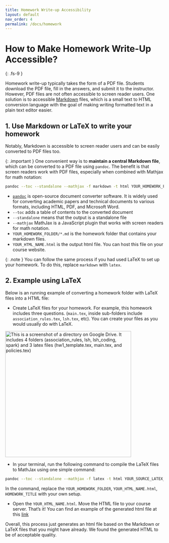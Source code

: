 ```yaml
---
title: Homework Write-up Accessibility
layout: default
nav_order: 4
permalink: /docs/homework
---
```


# How to Make Homework Write-Up Accessible?
{: .fs-9 }

Homework write-up typically takes the form of a PDF file. Students download the PDF file, fill in the answers, and submit it to the instructor. However, PDF files are not often accessible to screen reader users. One solution is to accessible [Markdown](https://daringfireball.net/projects/markdown/syntax#philosophy) files, which is a small text to HTML conversion language with the goal of making writing formatted text in a plain text editor easier.

## 1. Use Markdown or LaTeX to write your homework

Notably, Markdown is accessible to screen reader users and can be easily converted to PDF files too. 

{: .important }
One convenient way is to **maintain a central Markdown file**, which can be converted to a PDF file using `pandoc`. The benefit is that screen readers work with PDF files, especially when combined with Mathjax for math notation:

```bash
pandoc --toc --standalone --mathjax -f markdown -t html YOUR_HOMEWORK_FOLDER/*.md -o YOUR_HTML_NAME.html --metadata title=“HOMEWORK_TITLE"
```

* [`pandoc`](https://pandoc.org/) is open-source document converter software. It is widely used for converting academic papers and technical documents to various formats, including HTML, PDF, and Microsoft Word.
* `--toc` adds a table of contents to the converted document
* `--standalone` means that the output is a standalone file 
* `--mathjax` MathJax is a JavaScript plugin that works with screen readers for math notation.
* `YOUR_HOMEWORK_FOLDER/*.md` is the homework folder that contains your markdown files.
* `YOUR_HTML_NAME.html` is the output html file. You can host this file on your course website.

{: .note }
You can follow the same process if you had used LaTeX to set up your homework. To do this, replace `markdown` with `latex`.

## 2. Example using LaTeX

Below is an running example of converting a homework folder with LaTeX files into a HTML file:

* Create LaTeX files for your homework. For example, this homework includes three questions. (`main.tex`, inside sub-folders include `association_rules.tex`, `lsh.tex`, etc). You can create your files as you would usually do with LaTeX.

<img src="{{site.baseurl}}/assets/images/Homework/homework-1.png" alt='This is a screenshot of a directory on Google Drive. It includes 4 folders (association_rules, lsh, lsh_coding, spark) and 3 latex files (hw1_template.tex, main.tex, and policies.tex)' width="400">

* In your terminal, run the following command to compile the LaTeX files to MathJax using one simple command:

```bash
pandoc --toc --standalone --mathjax -f latex -t html YOUR_SOURCE_LATEX_FILE.tex -o YOUR_HTML_NAME.html --metadata title="HOMEWORK_TITLE" 
```

In the command, replace the `YOUR_HOMEWORK_FOLDER`, `YOUR_HTML_NAME.html`, `HOMEWORK_TITLE` with your own setup. 

* Open the `YOUR_HTML_NAME.html`. Move the HTML file to your course server. That’s it! You can find an example of the generated html file at this [link](https://htmlpreview.github.io/?https://github.com/rrrrrrockpang/CSE547-Accessible/blob/main/homework/homework-1/hw1.html)

Overall, this process just generates an html file based on the Markdown or LaTeX files that you might have already. We found the generated HTML to be of acceptable quality.
